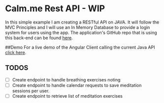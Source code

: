 # Calm.me Rest API - WIP

In this simple example I am creating a RESTful API on JAVA. It will follow the MVC Principles and I will use an In Memory Database to provide a login system for users using the app. The application's GitHub repo that is using this back-end can be found [here](https://github.com/lakylekidd/calm-me-app).

##Demo
For a live demo of the Angular Client calling the current Java API [click here](https://calm-me.herokuapp.com/main).

## TODOS
- [ ] Create endpoint to handle breathing exercises noting
- [ ] Create endpoint to handle calendar requests to save meditation sessions per user.
- [ ] Create endpoint to retrieve list of meditation exercises